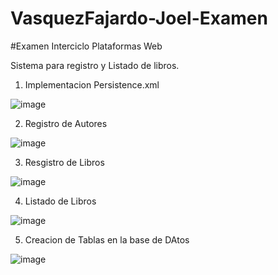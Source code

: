 # VasquezFajardo-Joel-Examen

#Examen Interciclo Plataformas Web

Sistema para registro y Listado de libros.

1. Implementacion Persistence.xml

![image](https://user-images.githubusercontent.com/34029133/83552764-e7a8b400-a4cf-11ea-80b5-4ec0568b23ae.png)

2. Registro de Autores

![image](https://user-images.githubusercontent.com/34029133/83552838-00b16500-a4d0-11ea-9878-21a735c8e841.png)

3. Resgistro de Libros

![image](https://user-images.githubusercontent.com/34029133/83552885-132b9e80-a4d0-11ea-9fd8-5667e7249ea5.png)

4. Listado de Libros

![image](https://user-images.githubusercontent.com/34029133/83552952-250d4180-a4d0-11ea-8b78-19cd8418c426.png)

5. Creacion de Tablas en la base de DAtos

![image](https://user-images.githubusercontent.com/34029133/83553366-b41a5980-a4d0-11ea-902b-cac42bff50ae.png)

